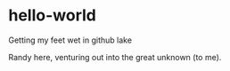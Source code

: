 # hello-world
Getting my feet wet in github lake

Randy here, venturing out into the great unknown (to me).

